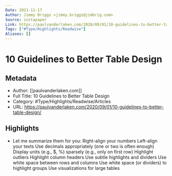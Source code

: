 ```yaml
---
Date: 2021-11-17
Author: Jimmy Briggs <jimmy.briggs@jimbrig.com>
Source: instapaper
Link: https://paulvanderlaken.com/2020/09/01/10-guidelines-to-better-table-design/
Tags: ["#Type/Highlights/Readwise"]
Aliases: []
---
```

# 10 Guidelines to Better Table Design

## Metadata
- Author: [[paulvanderlaken.com]]
- Full Title: 10 Guidelines to Better Table Design
- Category: #Type/Highlights/Readwise/Articles
- URL: https://paulvanderlaken.com/2020/09/01/10-guidelines-to-better-table-design/

## Highlights
- Let me summarize them for you:
  Right-align your numbers
  Left-align your texts
  Use decimals appropriately (one or two is often enough)
  Display units (e.g., $, %) sparsely (e.g., only on first row)
  Highlight outliers
  Highlight column headers
  Use subtle highlights and dividers
  Use white space between rows and columns
  Use white space (or dividers) to highlight groups
  Use visualizations for large tables
